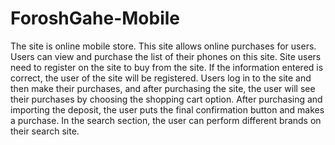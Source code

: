 # ForoshGahe-Mobile
The site is online mobile store. This site allows online purchases for users. Users can view and purchase the list of their phones on this site.
Site users need to register on the site to buy from the site. If the information entered is correct, the user of the site will be registered.
Users log in to the site and then make their purchases, and after purchasing the site, the user will see their purchases by choosing the shopping cart option. After purchasing and importing the deposit, the user puts the final confirmation button and makes a purchase.
In the search section, the user can perform different brands on their search site.


